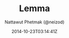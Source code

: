 ---
title: "Lemma"
github: https://github.com/neizod/lemma-theme
demo: http://neizod.github.io/lemma-theme
author: Nattawut Phetmak (@neizod)

ssg:
  - Jekyll
cms:
  - No Cms
date: 2014-10-23T03:14:41Z
github_branch: gh-pages
stale: true
---
